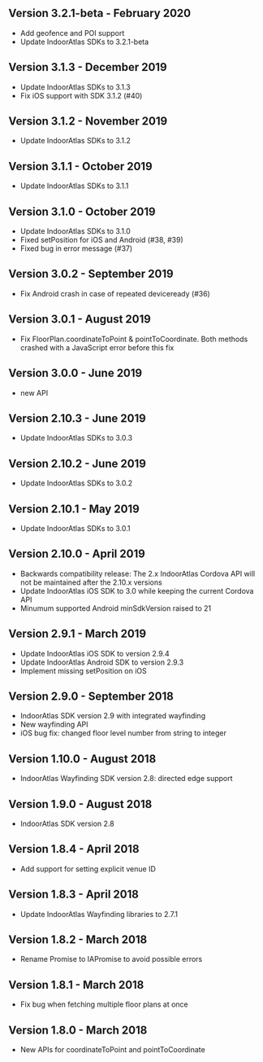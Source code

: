 Version 3.2.1-beta - February 2020
----------------
 * Add geofence and POI support
 * Update IndoorAtlas SDKs to 3.2.1-beta

Version 3.1.3 - December 2019
----------------
 * Update IndoorAtlas SDKs to 3.1.3
 * Fix iOS support with SDK 3.1.2 (#40)

Version 3.1.2 - November 2019
----------------
 * Update IndoorAtlas SDKs to 3.1.2

Version 3.1.1 - October 2019
----------------
 * Update IndoorAtlas SDKs to 3.1.1

Version 3.1.0 - October 2019
----------------
* Update IndoorAtlas SDKs to 3.1.0
* Fixed setPosition for iOS and Android (#38, #39)
* Fixed bug in error message (#37)

Version 3.0.2 - September 2019
----------------
 * Fix Android crash in case of repeated deviceready (#36)

Version 3.0.1 - August 2019
----------------
 * Fix FloorPlan.coordinateToPoint & pointToCoordinate. Both methods
   crashed with a JavaScript error before this fix

Version 3.0.0 - June 2019
----------------
 * new API

Version 2.10.3 - June 2019
------------------------------
 * Update IndoorAtlas SDKs to 3.0.3

Version 2.10.2 - June 2019
------------------------------
 * Update IndoorAtlas SDKs to 3.0.2

Version 2.10.1 - May 2019
------------------------------
 * Update IndoorAtlas SDKs to 3.0.1

Version 2.10.0 - April 2019
------------------------------
 * Backwards compatibility release: The 2.x IndoorAtlas Cordova API will not
   be maintained after the 2.10.x versions
 * Update IndoorAtlas iOS SDK to 3.0 while keeping the current Cordova API
 * Minumum supported Android minSdkVersion raised to 21

Version 2.9.1 - March 2019
------------------------------
 * Update IndoorAtlas iOS SDK to version 2.9.4
 * Update IndoorAtlas Android SDK to version 2.9.3
 * Implement missing setPosition on iOS

Version 2.9.0 - September 2018
------------------------------
 * IndoorAtlas SDK version 2.9 with integrated wayfinding
 * New wayfinding API
 * iOS bug fix: changed floor level number from string to integer

Version 1.10.0 - August 2018
------------------------------
* IndoorAtlas Wayfinding SDK version 2.8: directed edge support

Version 1.9.0 - August 2018
------------------------------
* IndoorAtlas SDK version 2.8

Version 1.8.4 - April 2018
------------------------------
* Add support for setting explicit venue ID

Version 1.8.3 - April 2018
------------------------------
* Update IndoorAtlas Wayfinding libraries to 2.7.1

Version 1.8.2 - March 2018
------------------------------
* Rename Promise to IAPromise to avoid possible errors

Version 1.8.1 - March 2018
------------------------------
* Fix bug when fetching multiple floor plans at once

Version 1.8.0 - March 2018
------------------------------
* New APIs for coordinateToPoint and pointToCoordinate
